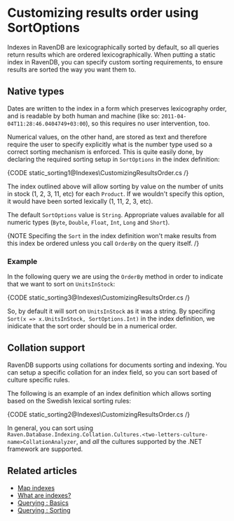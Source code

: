 ﻿# Customizing results order using SortOptions

Indexes in RavenDB are lexicographically sorted by default, so all queries return results which are ordered lexicographically. When putting a static index in RavenDB, you can specify custom sorting requirements, to ensure results are sorted the way you want them to.

## Native types

Dates are written to the index in a form which preserves lexicography order, and is readable by both human and machine (like so: `2011-04-04T11:28:46.0404749+03:00`), so this requires no user intervention, too.

Numerical values, on the other hand, are stored as text and therefore require the user to specify explicitly what is the number type used so a correct sorting mechanism is enforced. This is quite easily done, by declaring the required sorting setup in `SortOptions` in the index definition:

{CODE static_sorting1@Indexes\CustomizingResultsOrder.cs /}

The index outlined above will allow sorting by value on the number of units in stock (1, 2, 3, 11, etc) for each `Product`. If we wouldn't specify this option, it would have been sorted lexically (1, 11, 2, 3, etc).

The default `SortOptions` value is `String`. Appropriate values available for all numeric types (`Byte`, `Double`, `Float`, `Int`, `Long` and `Short`).

{NOTE Specifing the `Sort` in the index definition won't make results from this index be ordered unless you call `OrderBy` on the query itself. /}

### Example

In the following query we are using the `OrderBy` method in order to indicate that we want to sort on `UnitsInStock`:

{CODE static_sorting3@Indexes\CustomizingResultsOrder.cs /}

So, by default it will sort on `UnitsInStock` as it was a string. By specifing `Sort(x => x.UnitsInStock, SortOptions.Int)` in the index definition, we inidicate that the sort order should be in a numerical order. 

## Collation support

RavenDB supports using collations for documents sorting and indexing. You can setup a specific collation for an index field, so you can sort based of culture specific rules.

The following is an example of an index definition which allows sorting based on the Swedish lexical sorting rules:

{CODE static_sorting2@Indexes\CustomizingResultsOrder.cs /}

In general, you can sort using `Raven.Database.Indexing.Collation.Cultures.<two-letters-culture-name>CollationAnalyzer`, and _all_ the cultures supported by the .NET framework are supported.

## Related articles

- [Map indexes](../indexes/map-indexes)
- [What are indexes?](../indexes/what-are-indexes)
- [Querying : Basics](../indexes/querying/basics)
- [Querying : Sorting](../indexes/querying/sorting)

